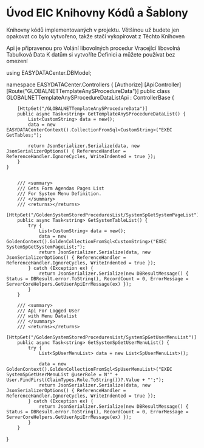 ﻿# Úvod   EIC Knihovny Kódů a Šablony  

Knihovny kódů implementovaných v projektu. 
Většinou už budete jen opakovat co bylo vytvořeno, takže stačí vykopírovat z Těchto Knihoven

Api je připravenou pro Volání libovolných procedur Vracející libovolná Tabulková Data
K datům si vytvoříte Definici a můžete používat bez omezení

using EASYDATACenter.DBModel;

namespace EASYDATACenter.Controllers {
    [Authorize]
    [ApiController]
    [Route("GLOBALNETTemplateAnySProcedureData")]
    public class GLOBALNETTemplateAnySProcedureDataListApi : ControllerBase {
    
        [HttpGet("/GLOBALNETTemplateAnySProcedureData")]
        public async Task<string> GetTemplateAnySProcedureDataList() {
            List<CustomString> data = new();
            data = new EASYDATACenterContext().CollectionFromSql<CustomString>("EXEC GetTables;");

            return JsonSerializer.Serialize(data, new JsonSerializerOptions() { ReferenceHandler = ReferenceHandler.IgnoreCycles, WriteIndented = true });
        }
    }
    
    
        /// <summary>
        /// Gets Form Agendas Pages List
        /// For System Menu Definition.
        /// </summary>
        /// <returns></returns>
        [HttpGet("/GoldenSystemStoredProceduresList/SystemSpGetSystemPageList")]
        public async Task<string> GetSystemTableList() {
            try {
                List<CustomString> data = new();
                data = new GoldenContext().GoldenCollectionFromSql<CustomString>("EXEC SystemSpGetSystemPageList;");
                return JsonSerializer.Serialize(data, new JsonSerializerOptions() { ReferenceHandler = ReferenceHandler.IgnoreCycles, WriteIndented = true });
            } catch (Exception ex) {
                return JsonSerializer.Serialize(new DBResultMessage() { Status = DBResult.error.ToString(), RecordCount = 0, ErrorMessage = ServerCoreHelpers.GetUserApiErrMessage(ex) });
            }
        }
    
        /// <summary>
        /// Api For Logged User 
        /// with Menu Datalist
        /// </summary>
        /// <returns></returns>
        [HttpGet("/GoldenSystemStoredProceduresList/SystemSpGetUserMenuList")]
        public async Task<string> GetSystemSpGetUserMenuList() {
            try {
                List<SpUserMenuList> data = new List<SpUserMenuList>();

                data = new GoldenContext().GoldenCollectionFromSql<SpUserMenuList>("EXEC SystemSpGetUserMenuList @userRole = N'" + User.FindFirst(ClaimTypes.Role.ToString())?.Value + "';");
                return JsonSerializer.Serialize(data, new JsonSerializerOptions() { ReferenceHandler = ReferenceHandler.IgnoreCycles, WriteIndented = true });
            } catch (Exception ex) {
                return JsonSerializer.Serialize(new DBResultMessage() { Status = DBResult.error.ToString(), RecordCount = 0, ErrorMessage = ServerCoreHelpers.GetUserApiErrMessage(ex) });
            }
        }
}